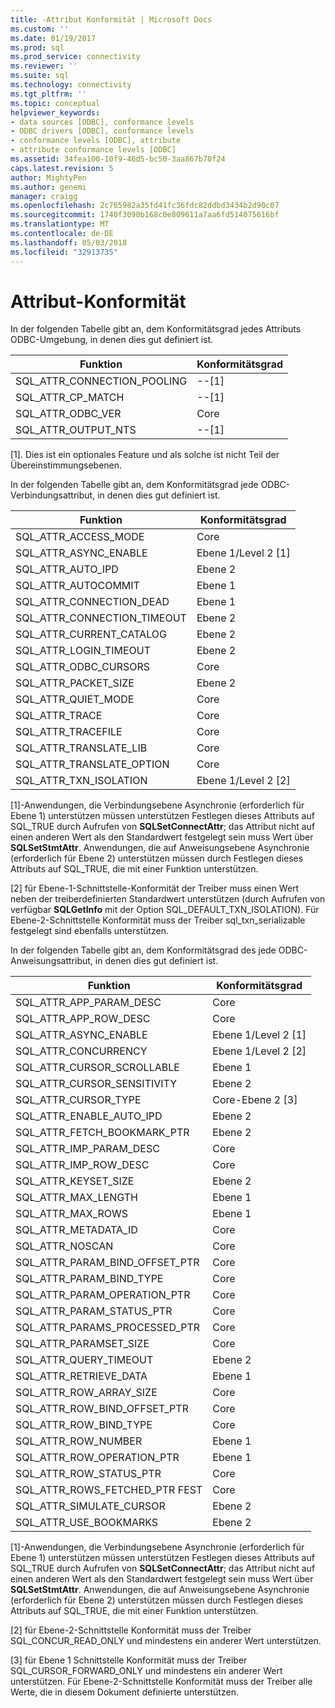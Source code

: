 ```yaml
---
title: -Attribut Konformität | Microsoft Docs
ms.custom: ''
ms.date: 01/19/2017
ms.prod: sql
ms.prod_service: connectivity
ms.reviewer: ''
ms.suite: sql
ms.technology: connectivity
ms.tgt_pltfrm: ''
ms.topic: conceptual
helpviewer_keywords:
- data sources [ODBC], conformance levels
- ODBC drivers [ODBC], conformance levels
- conformance levels [ODBC], attribute
- attribute conformance levels [ODBC]
ms.assetid: 34fea100-10f9-46d5-bc50-3aa867b70f24
caps.latest.revision: 5
author: MightyPen
ms.author: genemi
manager: craigg
ms.openlocfilehash: 2c765982a35fd41fc36fdc82ddbd3434b2d90c07
ms.sourcegitcommit: 1740f3090b168c0e809611a7aa6fd514075616bf
ms.translationtype: MT
ms.contentlocale: de-DE
ms.lasthandoff: 05/03/2018
ms.locfileid: "32913735"
---
```

# <a name="attribute-conformance"></a>Attribut-Konformität
In der folgenden Tabelle gibt an, dem Konformitätsgrad jedes Attributs ODBC-Umgebung, in denen dies gut definiert ist.  
  
|Funktion|Konformitätsgrad|  
|--------------|-----------------------|  
|SQL_ATTR_CONNECTION_POOLING|--[1]|  
|SQL_ATTR_CP_MATCH|--[1]|  
|SQL_ATTR_ODBC_VER|Core|  
|SQL_ATTR_OUTPUT_NTS|--[1]|  
  
 [1]. Dies ist ein optionales Feature und als solche ist nicht Teil der Übereinstimmungsebenen.  
  
 In der folgenden Tabelle gibt an, dem Konformitätsgrad jede ODBC-Verbindungsattribut, in denen dies gut definiert ist.  
  
|Funktion|Konformitätsgrad|  
|--------------|-----------------------|  
|SQL_ATTR_ACCESS_MODE|Core|  
|SQL_ATTR_ASYNC_ENABLE|Ebene 1/Level 2 [1]|  
|SQL_ATTR_AUTO_IPD|Ebene 2|  
|SQL_ATTR_AUTOCOMMIT|Ebene 1|  
|SQL_ATTR_CONNECTION_DEAD|Ebene 1|  
|SQL_ATTR_CONNECTION_TIMEOUT|Ebene 2|  
|SQL_ATTR_CURRENT_CATALOG|Ebene 2|  
|SQL_ATTR_LOGIN_TIMEOUT|Ebene 2|  
|SQL_ATTR_ODBC_CURSORS|Core|  
|SQL_ATTR_PACKET_SIZE|Ebene 2|  
|SQL_ATTR_QUIET_MODE|Core|  
|SQL_ATTR_TRACE|Core|  
|SQL_ATTR_TRACEFILE|Core|  
|SQL_ATTR_TRANSLATE_LIB|Core|  
|SQL_ATTR_TRANSLATE_OPTION|Core|  
|SQL_ATTR_TXN_ISOLATION|Ebene 1/Level 2 [2]|  
  
 [1]-Anwendungen, die Verbindungsebene Asynchronie (erforderlich für Ebene 1) unterstützen müssen unterstützen Festlegen dieses Attributs auf SQL_TRUE durch Aufrufen von **SQLSetConnectAttr**; das Attribut nicht auf einen anderen Wert als den Standardwert festgelegt sein muss Wert über **SQLSetStmtAttr**. Anwendungen, die auf Anweisungsebene Asynchronie (erforderlich für Ebene 2) unterstützen müssen durch Festlegen dieses Attributs auf SQL_TRUE, die mit einer Funktion unterstützen.  
  
 [2] für Ebene-1-Schnittstelle-Konformität der Treiber muss einen Wert neben der treiberdefinierten Standardwert unterstützen (durch Aufrufen von verfügbar **SQLGetInfo** mit der Option SQL_DEFAULT_TXN_ISOLATION). Für Ebene-2-Schnittstelle Konformität muss der Treiber sql_txn_serializable festgelegt sind ebenfalls unterstützen.  
  
 In der folgenden Tabelle gibt an, dem Konformitätsgrad des jede ODBC-Anweisungsattribut, in denen dies gut definiert ist.  
  
|Funktion|Konformitätsgrad|  
|--------------|-----------------------|  
|SQL_ATTR_APP_PARAM_DESC|Core|  
|SQL_ATTR_APP_ROW_DESC|Core|  
|SQL_ATTR_ASYNC_ENABLE|Ebene 1/Level 2 [1]|  
|SQL_ATTR_CONCURRENCY|Ebene 1/Level 2 [2]|  
|SQL_ATTR_CURSOR_SCROLLABLE|Ebene 1|  
|SQL_ATTR_CURSOR_SENSITIVITY|Ebene 2|  
|SQL_ATTR_CURSOR_TYPE|Core-Ebene 2 [3]|  
|SQL_ATTR_ENABLE_AUTO_IPD|Ebene 2|  
|SQL_ATTR_FETCH_BOOKMARK_PTR|Ebene 2|  
|SQL_ATTR_IMP_PARAM_DESC|Core|  
|SQL_ATTR_IMP_ROW_DESC|Core|  
|SQL_ATTR_KEYSET_SIZE|Ebene 2|  
|SQL_ATTR_MAX_LENGTH|Ebene 1|  
|SQL_ATTR_MAX_ROWS|Ebene 1|  
|SQL_ATTR_METADATA_ID|Core|  
|SQL_ATTR_NOSCAN|Core|  
|SQL_ATTR_PARAM_BIND_OFFSET_PTR|Core|  
|SQL_ATTR_PARAM_BIND_TYPE|Core|  
|SQL_ATTR_PARAM_OPERATION_PTR|Core|  
|SQL_ATTR_PARAM_STATUS_PTR|Core|  
|SQL_ATTR_PARAMS_PROCESSED_PTR|Core|  
|SQL_ATTR_PARAMSET_SIZE|Core|  
|SQL_ATTR_QUERY_TIMEOUT|Ebene 2|  
|SQL_ATTR_RETRIEVE_DATA|Ebene 1|  
|SQL_ATTR_ROW_ARRAY_SIZE|Core|  
|SQL_ATTR_ROW_BIND_OFFSET_PTR|Core|  
|SQL_ATTR_ROW_BIND_TYPE|Core|  
|SQL_ATTR_ROW_NUMBER|Ebene 1|  
|SQL_ATTR_ROW_OPERATION_PTR|Ebene 1|  
|SQL_ATTR_ROW_STATUS_PTR|Core|  
|SQL_ATTR_ROWS_FETCHED_PTR FEST|Core|  
|SQL_ATTR_SIMULATE_CURSOR|Ebene 2|  
|SQL_ATTR_USE_BOOKMARKS|Ebene 2|  
  
 [1]-Anwendungen, die Verbindungsebene Asynchronie (erforderlich für Ebene 1) unterstützen müssen unterstützen Festlegen dieses Attributs auf SQL_TRUE durch Aufrufen von **SQLSetConnectAttr**; das Attribut nicht auf einen anderen Wert als den Standardwert festgelegt sein muss Wert über **SQLSetStmtAttr**. Anwendungen, die auf Anweisungsebene Asynchronie (erforderlich für Ebene 2) unterstützen müssen durch Festlegen dieses Attributs auf SQL_TRUE, die mit einer Funktion unterstützen.  
  
 [2] für Ebene-2-Schnittstelle Konformität muss der Treiber SQL_CONCUR_READ_ONLY und mindestens ein anderer Wert unterstützen.  
  
 [3] für Ebene 1 Schnittstelle Konformität muss der Treiber SQL_CURSOR_FORWARD_ONLY und mindestens ein anderer Wert unterstützen. Für Ebene-2-Schnittstelle Konformität muss der Treiber alle Werte, die in diesem Dokument definierte unterstützen.
